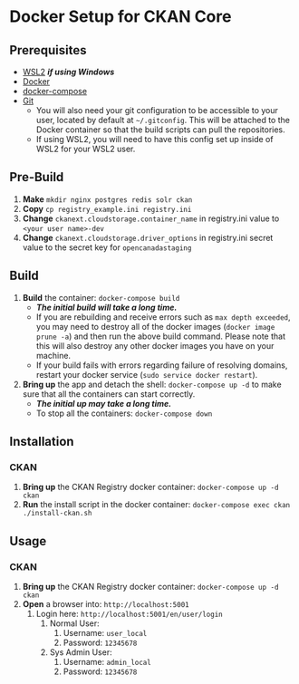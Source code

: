 # Docker Setup for CKAN Core

## Prerequisites

* [WSL2](https://docs.microsoft.com/en-us/windows/wsl/install) ***if using Windows***
* [Docker](https://docs.docker.com/get-docker/)
* [docker-compose](https://docs.docker.com/compose/install/)
* [Git](https://github.com/git-guides/install-git)
   * You will also need your git configuration to be accessible to your user, located by default at `~/.gitconfig`. This will be attached to the Docker container so that the build scripts can pull the repositories.
   * If using WSL2, you will need to have this config set up inside of WSL2 for your WSL2 user.

## Pre-Build

1. __Make__ `mkdir nginx postgres redis solr ckan`
1. __Copy__ `cp registry_example.ini registry.ini`
1. __Change__ `ckanext.cloudstorage.container_name` in registry.ini value to `<your user name>-dev`
1. __Change__ `ckanext.cloudstorage.driver_options` in registry.ini secret value to the secret key for `opencanadastaging`

## Build

1. __Build__ the container: `docker-compose build`
   * ***The initial build will take a long time.***
   * If you are rebuilding and receive errors such as `max depth exceeded`, you may need to destroy all of the docker images (`docker image prune -a`) and then run the above build command. Please note that this will also destroy any other docker images you have on your machine.
   * If your build fails with errors regarding failure of resolving domains, restart your docker service (`sudo service docker restart`).
1. __Bring up__ the app and detach the shell: `docker-compose up -d` to make sure that all the containers can start correctly.
   * ***The initial up may take a long time.***
   * To stop all the containers: `docker-compose down`

## Installation

### CKAN

1. __Bring up__ the CKAN Registry docker container: `docker-compose up -d ckan`
1. __Run__ the install script in the docker container: `docker-compose exec ckan ./install-ckan.sh`

## Usage

### CKAN

1. __Bring up__ the CKAN Registry docker container: `docker-compose up -d ckan`
1. __Open__ a browser into: `http://localhost:5001`
   1. Login here: `http://localhost:5001/en/user/login`
      1. Normal User:
         1. Username: `user_local`
         1. Password: `12345678`
      1. Sys Admin User:
         1. Username: `admin_local`
         1. Password: `12345678`
